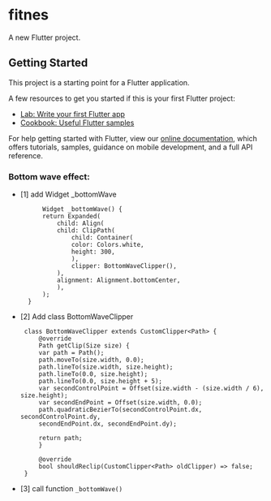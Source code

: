 # fitnes

A new Flutter project.

## Getting Started

This project is a starting point for a Flutter application.

A few resources to get you started if this is your first Flutter project:

- [Lab: Write your first Flutter app](https://flutter.dev/docs/get-started/codelab)
- [Cookbook: Useful Flutter samples](https://flutter.dev/docs/cookbook)

For help getting started with Flutter, view our
[online documentation](https://flutter.dev/docs), which offers tutorials,
samples, guidance on mobile development, and a full API reference.

### Bottom wave effect:

- [1] add Widget _bottomWave

            Widget _bottomWave() {
            return Expanded(
                child: Align(
                child: ClipPath(
                    child: Container(
                    color: Colors.white,
                    height: 300,
                    ),
                    clipper: BottomWaveClipper(),
                ),
                alignment: Alignment.bottomCenter,
                ),
            );
        }

-  [2] Add class BottomWaveClipper

        class BottomWaveClipper extends CustomClipper<Path> {
            @override
            Path getClip(Size size) {
            var path = Path();
            path.moveTo(size.width, 0.0);
            path.lineTo(size.width, size.height);
            path.lineTo(0.0, size.height);
            path.lineTo(0.0, size.height + 5);
            var secondControlPoint = Offset(size.width - (size.width / 6), size.height);
            var secondEndPoint = Offset(size.width, 0.0);
            path.quadraticBezierTo(secondControlPoint.dx, secondControlPoint.dy,
            secondEndPoint.dx, secondEndPoint.dy);

            return path;
            }

            @override
            bool shouldReclip(CustomClipper<Path> oldClipper) => false;
        }


- [3] call function `_bottomWave()`